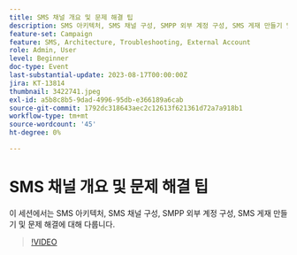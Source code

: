 ```yaml
---
title: SMS 채널 개요 및 문제 해결 팁
description: SMS 아키텍처, SMS 채널 구성, SMPP 외부 계정 구성, SMS 게재 만들기 및 문제 해결을 다룹니다.
feature-set: Campaign
feature: SMS, Architecture, Troubleshooting, External Account
role: Admin, User
level: Beginner
doc-type: Event
last-substantial-update: 2023-08-17T00:00:00Z
jira: KT-13814
thumbnail: 3422741.jpeg
exl-id: a5b8c8b5-9dad-4996-95db-e366189a6cab
source-git-commit: 1792dc318643aec2c12613f621361d72a7a918b1
workflow-type: tm+mt
source-wordcount: '45'
ht-degree: 0%

---
```


# SMS 채널 개요 및 문제 해결 팁

이 세션에서는 SMS 아키텍처, SMS 채널 구성, SMPP 외부 계정 구성, SMS 게재 만들기 및 문제 해결에 대해 다룹니다.

>[!VIDEO](https://video.tv.adobe.com/v/3422741/?learn=on)
